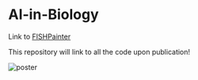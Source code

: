 # AI-in-Biology

Link to [FISHPainter](https://github.com/SimonBon/FISHPainter)

This repository will link to all the code upon publication!

![poster](poster_blue.png)

